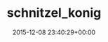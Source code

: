 ---
title:		"schnitzel_konig"
type:		"photos"
mediatype:		"upload"
location:		"TBC"
date:		"2015-12-08 23:40:29+00:00"
album:		"experimental"
filename:		"schnitzel-konig.md"
series:		""
cl_public_id:		"experimental/schnitzel_konig"
cl_version:		1497004420
format:		"tiff"
bytes:		5510528
width:		2560
height:		1440
colours:
- "#302106"
- "#221002"
- "#3E3418"
- "#212A05"
- "#6F572B"
- "#0E3608"
- "#373E1E"
- "#077910"
- "#5E3B0F"
- "#233F1D"
- "#050504"
exposure_mode:		"Auto"
program:		"Aperture-priority AE"
aperture:		undefined
focal_length:		"24.0 mm"
iso:		"200"
shutter_speed:		undefined
metering:		"Spot"
flash:		"Off, Did not fire"
white_balance:		"Manual"
colour_temp:		"-10.0"
has_crop:		"No"
orientation:		"Horizontal (normal)"
camera_model:		"NIKON D800"
lens_info:		"No lens info"
artist:		"No artist info"
x_resolution:		"72"
y_resolution:		"72"
---